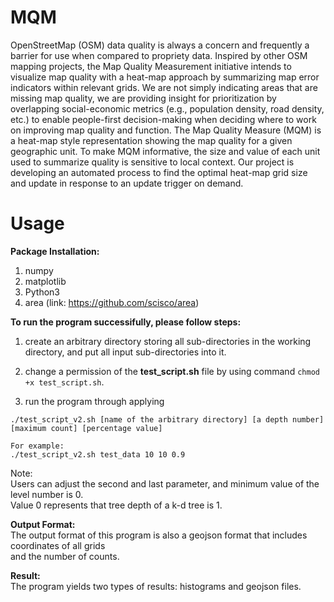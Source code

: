 # MQM

OpenStreetMap (OSM) data quality is always a concern and frequently a barrier for use when compared to propriety data. Inspired by other OSM mapping projects, the Map Quality Measurement initiative intends to visualize map quality with a heat-map approach by summarizing map error indicators within relevant grids. We are not simply indicating areas that are missing map quality, we are providing insight for prioritization by overlapping social-economic metrics (e.g., population density, road density, etc.) to enable people-first decision-making when deciding where to work on improving map quality and function. The Map Quality Measure (MQM) is a heat-map style representation showing the map quality for a given geographic unit. To make MQM informative, the size and value of each unit used to summarize quality is sensitive to local context. Our project is developing an automated process to find the optimal heat-map grid size and update in response to an update trigger on demand.

# Usage
**Package Installation:** <br />
1. numpy
2. matplotlib
3. Python3
4. area (link: https://github.com/scisco/area)

**To run the program successifully, please follow steps:** <br />
1. create an arbitrary directory storing all sub-directories in the working directory, and put all input sub-directories into it. <br />

2. change a permission of the **test_script.sh** file by using command `chmod +x test_script.sh`. <br />

3. run the program through applying <br />

```
./test_script_v2.sh [name of the arbitrary directory] [a depth number] [maximum count] [percentage value]

For example:
./test_script_v2.sh test_data 10 10 0.9
```

Note: <br />
Users can adjust the second and last parameter, and minimum value of the level number is 0. <br />
Value 0 represents that tree depth of a k-d tree is 1. <br />

**Output Format:** <br />
The output format of this program is also a geojson format that includes coordinates of all grids <br />
and the number of counts.

**Result:** <br />
The program yields two types of results: histograms and geojson files.
